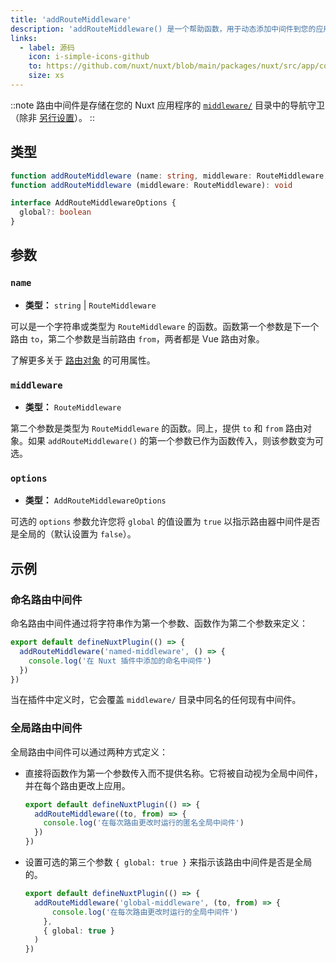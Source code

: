 ```yaml
---
title: 'addRouteMiddleware'
description: 'addRouteMiddleware() 是一个帮助函数，用于动态添加中间件到您的应用程序中。'
links:
  - label: 源码
    icon: i-simple-icons-github
    to: https://github.com/nuxt/nuxt/blob/main/packages/nuxt/src/app/composables/router.ts
    size: xs
---
```


::note
路由中间件是存储在您的 Nuxt 应用程序的 [`middleware/`](/docs/guide/directory-structure/middleware) 目录中的导航守卫（除非 [另行设置](/docs/api/nuxt-config#middleware)）。
::

## 类型

```ts
function addRouteMiddleware (name: string, middleware: RouteMiddleware, options?: AddRouteMiddlewareOptions): void
function addRouteMiddleware (middleware: RouteMiddleware): void

interface AddRouteMiddlewareOptions {
  global?: boolean
}
```

## 参数

### `name`

- **类型：** `string` | `RouteMiddleware`

可以是一个字符串或类型为 `RouteMiddleware` 的函数。函数第一个参数是下一个路由 `to`，第二个参数是当前路由 `from`，两者都是 Vue 路由对象。

了解更多关于 [路由对象](/docs/api/composables/use-route) 的可用属性。

### `middleware`

- **类型：** `RouteMiddleware`

第二个参数是类型为 `RouteMiddleware` 的函数。同上，提供 `to` 和 `from` 路由对象。如果 `addRouteMiddleware()` 的第一个参数已作为函数传入，则该参数变为可选。

### `options`

- **类型：** `AddRouteMiddlewareOptions`

可选的 `options` 参数允许您将 `global` 的值设置为 `true` 以指示路由器中间件是否是全局的（默认设置为 `false`）。

## 示例

### 命名路由中间件

命名路由中间件通过将字符串作为第一个参数、函数作为第二个参数来定义：

```ts [plugins/my-plugin.ts]
export default defineNuxtPlugin(() => {
  addRouteMiddleware('named-middleware', () => {
    console.log('在 Nuxt 插件中添加的命名中间件')
  })
})
```

当在插件中定义时，它会覆盖 `middleware/` 目录中同名的任何现有中间件。

### 全局路由中间件

全局路由中间件可以通过两种方式定义：

- 直接将函数作为第一个参数传入而不提供名称。它将被自动视为全局中间件，并在每个路由更改上应用。

  ```ts [plugins/my-plugin.ts]
  export default defineNuxtPlugin(() => {
    addRouteMiddleware((to, from) => {
      console.log('在每次路由更改时运行的匿名全局中间件')
    })
  })
  ```

- 设置可选的第三个参数 `{ global: true }` 来指示该路由中间件是否是全局的。

  ```ts [plugins/my-plugin.ts]
  export default defineNuxtPlugin(() => {
    addRouteMiddleware('global-middleware', (to, from) => {
        console.log('在每次路由更改时运行的全局中间件')
      },
      { global: true }
    )
  })
  ```